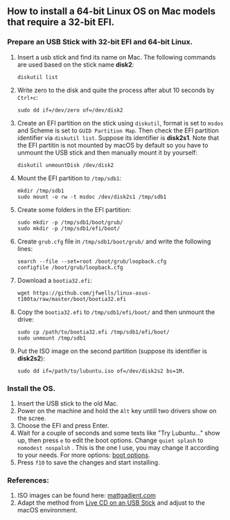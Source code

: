 ## How to install a 64-bit Linux OS on Mac models that require a 32-bit EFI.

### Prepare an USB Stick with 32-bit EFI and 64-bit Linux. 
1. Insert a usb stick and find its name on Mac. The following commands are used based on the stick name **disk2**:
   ```
   diskutil list
   ```
2. Write zero to the disk and quite the process after abut 10 seconds by `Ctrl+c`:
   ```
   sudo dd if=/dev/zero of=/dev/disk2
   ```
3. Create an EFI partition on the stick using `diskutil`, format is set to `msdos` and Scheme is set to `GUID Partition Map`. Then check the EFI partition identifier via `diskutil list`. Suppose its identifier is **disk2s1**. Note that the EFI partitin is not mounted by macOS by default so you have to unmount the USB stick and then manually mount it by yourself:
   ```
   diskutil unmountDisk /dev/disk2
   ```

4. Mount the EFI partition to `/tmp/sdb1`:
   ```
   mkdir /tmp/sdb1
   sudo mount -o rw -t msdoc /dev/disk2s1 /tmp/sdb1
   ```

5. Create some folders in the EFI partition:
   ```
   sudo mkdir -p /tmp/sdb1/boot/grub/
   sudo mkdir -p /tmp/sdb1/efi/boot/
   ```

6. Create `grub.cfg` file in `/tmp/sdb1/boot/grub/` and write the following lines:
   ```
   search --file --set=root /boot/grub/loopback.cfg
   configfile /boot/grub/loopback.cfg
   ```

7. Download a `bootia32.efi`:
   ```
   wget https://github.com/jfwells/linux-asus-t100ta/raw/master/boot/bootia32.efi
   ```

8. Copy the `bootia32.efi` to `/tmp/sdb1/efi/boot/` and then unmount the drive:
   ```
   sudo cp /path/to/bootia32.efi /tmp/sdb1/efi/boot/
   sudo unmount /tmp/sdb1
   ```

9.  Put the ISO image on the second partition (suppose its identifier is **disk2s2**):
    ```
    sudo dd if=/path/to/lubuntu.iso of=/dev/disk2s2 bs=1M.
    ```

### Install the OS.
1. Insert the USB stick to the old Mac.
2. Power on the machine and hold the `Alt` key untill two drivers show on the scree.
3. Choose the EFI and press Enter.
4. Wait for a couple of seconds and some texts like "Try Lubuntu..." show up, then press `e` to edit the boot options. Change `quiet splash` to `nomodest nospalsh` . This is the one I use, you may change it according to your needs. For more options: [boot options](https://wiki.ubuntuusers.de/Bootoptionen/).
5. Press `f10` to save the changes and start installing. 

### References:
1. ISO images can be found here: [mattgadient.com](https://mattgadient.com/linux-dvd-images-and-how-to-for-32-bit-efi-macs-late-2006-models/)
2. Adapt the method from [Live CD on an USB Stick](https://mesom.de/efi32boot/index.html) and adjust to the macOS environment.
